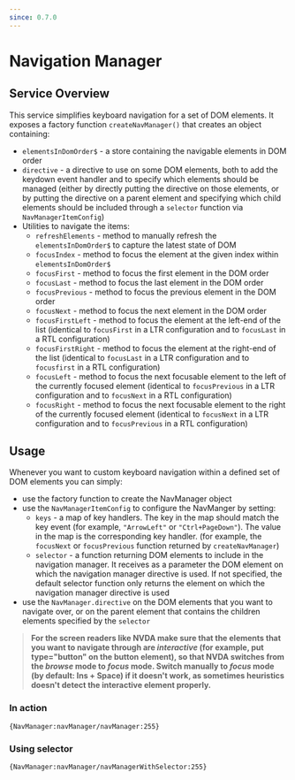 ```yaml
---
since: 0.7.0
---
```


# Navigation Manager

## Service Overview

This service simplifies keyboard navigation for a set of DOM elements. It exposes a factory function `createNavManager()` that creates an object containing:

- `elementsInDomOrder$` - a store containing the navigable elements in DOM order
- `directive` - a directive to use on some DOM elements, both to add the keydown event handler and to specify which elements should be managed (either by directly putting the directive on those elements, or by putting the directive on a parent element and specifying which child elements should be included through a `selector` function via `NavManagerItemConfig`)
- Utilities to navigate the items:
  - `refreshElements` - method to manually refresh the `elementsInDomOrder$` to capture the latest state of DOM
  - `focusIndex` - method to focus the element at the given index within `elementsInDomOrder$`
  - `focusFirst` - method to focus the first element in the DOM order
  - `focusLast` - method to focus the last element in the DOM order
  - `focusPrevious` - method to focus the previous element in the DOM order
  - `focusNext` - method to focus the next element in the DOM order
  - `focusFirstLeft` - method to focus the element at the left-end of the list (identical to `focusFirst` in a LTR configuration and to `focusLast` in a RTL configuration)
  - `focusFirstRight` - method to focus the element at the right-end of the list (identical to `focusLast` in a LTR configuration and to `focusfirst` in a RTL configuration)
  - `focusLeft` - method to focus the next focusable element to the left of the currently focused element (identical to `focusPrevious` in a LTR configuration and to `focusNext` in a RTL configuration)
  - `focusRight` - method to focus the next focusable element to the right of the currently focused element (identical to `focusNext` in a LTR configuration and to `focusPrevious` in a RTL configuration)

## Usage

Whenever you want to custom keyboard navigation within a defined set of DOM elements you can simply:

- use the factory function to create the NavManager object
- use the `NavManagerItemConfig` to configure the NavManger by setting:
  - `keys` - a map of key handlers. The key in the map should match the key event (for example, `"ArrowLeft"` or `"Ctrl+PageDown"`). The value in the map is the corresponding key handler. (for example, the `focusNext` or `focusPrevious` function returned by `createNavManager`)
  - `selector` - a function returning DOM elements to include in the navigation manager. It receives as a parameter the DOM element on which the navigation manager directive is used. If not specified, the default selector function only returns the element on which the navigation manager directive is used
- use the `NavManager.directive` on the DOM elements that you want to navigate over, or on the parent element that contains the children elements specified by the `selector`

> **For the screen readers like NVDA make sure that the elements that you want to navigate through are _interactive_ (for example, put type="button" on the button element), so that NVDA switches from the _browse_ mode to _focus_ mode. Switch manually to _focus_ mode (by default: Ins + Space) if it doesn't work, as sometimes heuristics doesn't detect the interactive element properly.**

### In action

```sample
{NavManager:navManager/navManager:255}
```

### Using selector

```sample
{NavManager:navManager/navManagerWithSelector:255}
```
